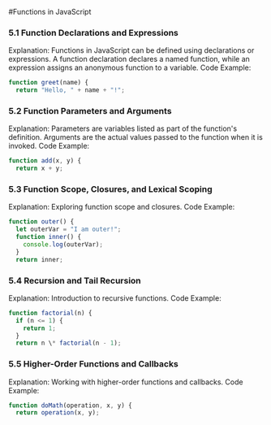 #Functions in JavaScript




### 5.1 Function Declarations and Expressions

Explanation: Functions in JavaScript can be defined using declarations or expressions. A function declaration declares a named function, while an expression assigns an anonymous function to a variable.
Code Example:
```js copy
function greet(name) {
  return "Hello, " + name + "!";
```




### 5.2 Function Parameters and Arguments

Explanation: Parameters are variables listed as part of the function's definition. Arguments are the actual values passed to the function when it is invoked.
Code Example:
```js copy
function add(x, y) {
  return x + y;
```




### 5.3 Function Scope, Closures, and Lexical Scoping

Explanation: Exploring function scope and closures.
Code Example:
```js copy
function outer() {
  let outerVar = "I am outer!";
  function inner() {
    console.log(outerVar);
  }
  return inner;
```




### 5.4 Recursion and Tail Recursion

Explanation: Introduction to recursive functions.
Code Example:
```js copy
function factorial(n) {
  if (n <= 1) {
    return 1;
  }
  return n \* factorial(n - 1);
```




### 5.5 Higher-Order Functions and Callbacks

Explanation: Working with higher-order functions and callbacks.
Code Example:
```js copy
function doMath(operation, x, y) {
  return operation(x, y);
```

